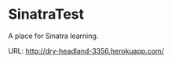 SinatraTest
===========

A place for Sinatra learning.


URL: http://dry-headland-3356.herokuapp.com/
